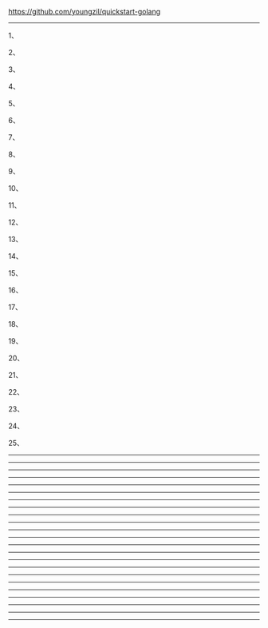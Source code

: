 https://github.com/youngzil/quickstart-golang  
  
  
  
---------------------------------------------------------------------------------------------------------------------  
  
1、  
  
  
2、  
  
  
3、  
  
  
4、  
  
  
5、  
  
  
6、  
  
  
7、  
  
  
8、  
  
  
9、  
  
  
10、  
  
  
11、  
  
  
12、  
  
  
13、  
  
  
14、  
  
  
15、  
  
  
16、  
  
  
17、  
  
  
18、  
  
  
19、  
  
  
20、  
  
  
21、  
  
  
22、  
  
  
23、  
  
  
24、  
  
  
25、  
  
  
  
  
  
  
  
  
  
  
  
  
  
  
---------------------------------------------------------------------------------------------------------------------  
  
---------------------------------------------------------------------------------------------------------------------  
  
---------------------------------------------------------------------------------------------------------------------  
  
---------------------------------------------------------------------------------------------------------------------  
  
---------------------------------------------------------------------------------------------------------------------  
  
---------------------------------------------------------------------------------------------------------------------  
  
---------------------------------------------------------------------------------------------------------------------  
  
---------------------------------------------------------------------------------------------------------------------  
  
---------------------------------------------------------------------------------------------------------------------  
  
---------------------------------------------------------------------------------------------------------------------  
  
---------------------------------------------------------------------------------------------------------------------  
  
---------------------------------------------------------------------------------------------------------------------  
  
---------------------------------------------------------------------------------------------------------------------  
  
---------------------------------------------------------------------------------------------------------------------  
  
---------------------------------------------------------------------------------------------------------------------  
  
---------------------------------------------------------------------------------------------------------------------  
  
---------------------------------------------------------------------------------------------------------------------  
  
---------------------------------------------------------------------------------------------------------------------  
  
---------------------------------------------------------------------------------------------------------------------  
  
---------------------------------------------------------------------------------------------------------------------  
  
---------------------------------------------------------------------------------------------------------------------  
  
---------------------------------------------------------------------------------------------------------------------  
  
---------------------------------------------------------------------------------------------------------------------  
  
  
  
  
  
  
  
  
